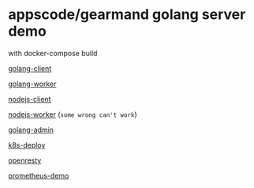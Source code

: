 # appscode/gearmand golang server demo

with docker-compose build

[golang-client](./client/client.go)

[golang-worker](./worker/worker.go)

[nodejs-client](./nodejs/client/index.js)

[nodejs-worker](./nodejs/worker/index.js) (`some wrong can't work`)

[golang-admin](./admin/main.go)

[k8s-deploy](./k8s/README.md)

[openresty](./openresty/nginx.conf)

[prometheus-demo](./prometheus/prometheus.yml)